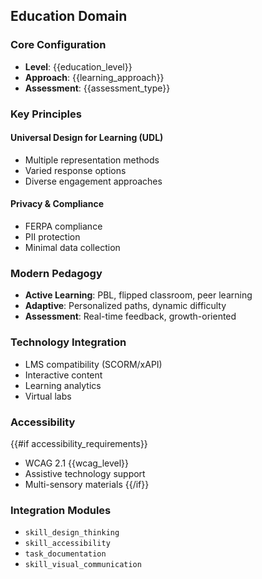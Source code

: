 ## Education Domain

### Core Configuration
- **Level**: {{education_level}}
- **Approach**: {{learning_approach}}
- **Assessment**: {{assessment_type}}

### Key Principles

#### Universal Design for Learning (UDL)
- Multiple representation methods
- Varied response options
- Diverse engagement approaches

#### Privacy & Compliance
- FERPA compliance
- PII protection
- Minimal data collection

### Modern Pedagogy
- **Active Learning**: PBL, flipped classroom, peer learning
- **Adaptive**: Personalized paths, dynamic difficulty
- **Assessment**: Real-time feedback, growth-oriented

### Technology Integration
- LMS compatibility (SCORM/xAPI)
- Interactive content
- Learning analytics
- Virtual labs

### Accessibility
{{#if accessibility_requirements}}
- WCAG 2.1 {{wcag_level}}
- Assistive technology support
- Multi-sensory materials
{{/if}}

### Integration Modules
- `skill_design_thinking`
- `skill_accessibility`
- `task_documentation`
- `skill_visual_communication`